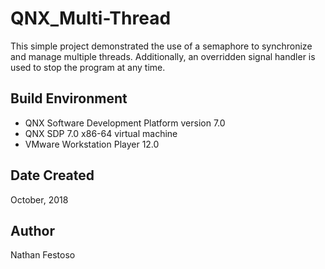 # QNX_Multi-Thread
This simple project demonstrated the use of a semaphore to synchronize and manage multiple threads. Additionally, an overridden signal handler is used to stop the program at any time.

## Build Environment
- QNX Software Development Platform version 7.0
- QNX SDP 7.0 x86-64 virtual machine
- VMware Workstation Player 12.0

## Date Created
October, 2018

## Author
Nathan Festoso
